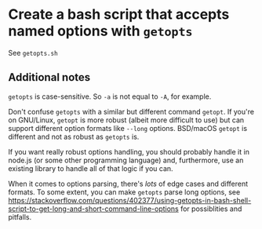 # Create a bash script that accepts named options with `getopts`
See `getopts.sh`

## Additional notes

`getopts` is case-sensitive. So `-a` is not equal to `-A`, for example.

Don't confuse `getopts` with a similar but different command `getopt`. If you're on GNU/Linux, `getopt` is more robust (albeit more difficult to use) but can support different option formats like `--long` options. BSD/macOS `getopt` is different and not as robust as `getopts` is. 

If you want really robust options handling, you should probably handle it in node.js (or some other programming language) and, furthermore, use an existing library to handle all of that logic if you can.

When it comes to options parsing, there's *lots* of edge cases and different formats. To some extent, you can make `getopts` parse long options, see https://stackoverflow.com/questions/402377/using-getopts-in-bash-shell-script-to-get-long-and-short-command-line-options for possiblities and pitfalls.

